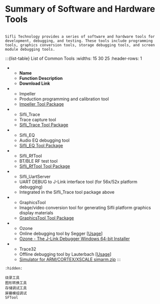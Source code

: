 # Summary of Software and Hardware Tools
[Impeller]: https://downloads.sifli.com/tools/Impeller_COMMON.7z
[GraphicsTool]: https://downloads.sifli.com/tools/GraphicsTool.7z
[Sifli_EQ]: https://downloads.sifli.com/tools/Sifli_EQ.7z
[Sifli_Trace]: https://downloads.sifli.com/tools/Sifli_Trace.7z
[Sifli_RfTool]: https://downloads.sifli.com/tools/Sifli_RfTool.7z
```{important}

Sifli Technology provides a series of software and hardware tools for development, debugging, and testing. These tools include programming tools, graphics conversion tools, storage debugging tools, and screen module debugging tools.

```

:::{list-table} List of Common Tools
:widths: 15 30 25
:header-rows: 1
*   - **Name**
    - **Function Description**
    - **Download Link**
*   - Impeller
    - Production programming and calibration tool
    - [Impeller Tool Package][Impeller]
*   - Sifli_Trace
    - Trace capture tool
    - [Sifli_Trace Tool Package][Sifli_Trace]
*   - Sifli_EQ
    - Audio EQ debugging tool
    - [Sifli_EQ Tool Package][Sifli_EQ]
*   - Sifli_RfTool
    - BT/BLE RF test tool
    - [Sifli_RfTool Tool Package][Sifli_RfTool]
*   - Sifli_UartServer
    - UART DEBUG to J-Link interface tool (for 56x/52x platform debugging)
    - Integrated in the Sifli_Trace tool package above
*   - GraphicsTool
    - Image/video conversion tool for generating Sifli platform graphics display materials
    - [GraphicsTool Tool Package][GraphicsTool]
*   - Ozone
    - Online debugging tool by Segger [[Usage](../faq/tools/ozone.md/)]
    - [Ozone - The J-Link Debugger Windows 64-bit Installer](https://www.segger.cn/downloads/jlink/#Ozone)
*   - Trace32
    - Offline debugging tool by Lauterbach [[Usage](../faq/tools/trace32.md/)]
    - [Simulator for ARM/CORTEX/XSCALE
  simarm.zip](https://repo.lauterbach.com/download_demo.html)
:::





```{toctree}
:hidden:

烧录工具
图形转换工具
存储调试工具
屏幕模组调试
SFTool
```
